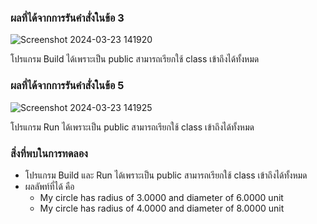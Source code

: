### ผลที่ได้จากการรันคำสั่งในข้อ 3

![Screenshot 2024-03-23 141920](https://github.com/KanyakornPuengmon/03376836-OOP-2566-Lab-07/assets/144195697/6e416d43-c7d5-4380-9c66-63372a12ee9c)

โปรแกรม Build ได้เพราะเป็น public สามารถเรียกใช้ class เข้าถึงได้ทั้งหมด

### ผลที่ได้จากการรันคำสั่งในข้อ 5

![Screenshot 2024-03-23 141925](https://github.com/KanyakornPuengmon/03376836-OOP-2566-Lab-07/assets/144195697/9ee62eff-a616-4f0b-9584-cd380b98bebb)

โปรแกรม Run ได้เพราะเป็น public สามารถเรียกใช้ class เข้าถึงได้ทั้งหมด

### สิ่งที่พบในการทดลอง
- โปรแกรม Build และ Run ได้เพราะเป็น public สามารถเรียกใช้ class เข้าถึงได้ทั้งหมด
- ผลลัพท์ที่ได้ คือ
  - My circle has radius of 3.0000 and diameter of 6.0000 unit
  - My circle has radius of 4.0000 and diameter of 8.0000 unit

